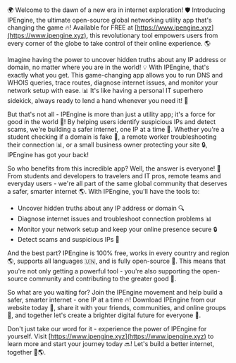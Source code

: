 🌍 Welcome to the dawn of a new era in internet exploration! 🛡️ Introducing IPEngine, the ultimate open-source global networking utility app that's changing the game 🔥! Available for FREE at [https://www.ipengine.xyz](https://www.ipengine.xyz), this revolutionary tool empowers users from every corner of the globe to take control of their online experience. 🌎

Imagine having the power to uncover hidden truths about any IP address or domain, no matter where you are in the world! 💡 With IPEngine, that's exactly what you get. This game-changing app allows you to run DNS and WHOIS queries, trace routes, diagnose internet issues, and monitor your network setup with ease. 📊 It's like having a personal IT superhero sidekick, always ready to lend a hand whenever you need it! 💪

But that's not all - IPEngine is more than just a utility app; it's a force for good in the world 🔴! By helping users identify suspicious IPs and detect scams, we're building a safer internet, one IP at a time 🚀. Whether you're a student checking if a domain is fake 💸, a remote worker troubleshooting their connection 📊, or a small business owner protecting your site 🔒, IPEngine has got your back!

So who benefits from this incredible app? Well, the answer is everyone! 👥 From students and developers to travelers and IT pros, remote teams and everyday users - we're all part of the same global community that deserves a safer, smarter internet 🌎. With IPEngine, you'll have the tools to:

* Uncover hidden truths about any IP address or domain 🔍
* Diagnose internet issues and troubleshoot connection problems 📊
* Monitor your network setup and keep your online presence secure 🔒
* Detect scams and suspicious IPs 🚨

And the best part? IPEngine is 100% free, works in every country and region 🌎, supports all languages 🇺🇳, and is fully open-source 🤝. This means that you're not only getting a powerful tool - you're also supporting the open-source community and contributing to the greater good 💪.

So what are you waiting for? Join the IPEngine movement and help build a safer, smarter internet - one IP at a time 🔥! Download IPEngine from our website today 📲, share it with your friends, communities, and online groups 🤩, and together let's create a brighter digital future for everyone 🌟.

Don't just take our word for it - experience the power of IPEngine for yourself. Visit [https://www.ipengine.xyz](https://www.ipengine.xyz) to learn more and start your journey today 🔜! Let's build a better internet, together 💪🌎.
